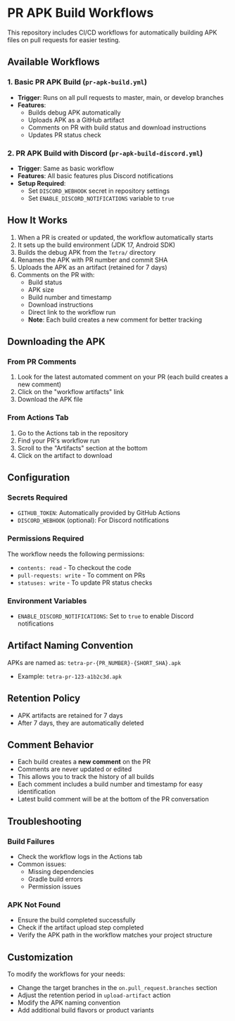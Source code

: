 # PR APK Build Workflows

This repository includes CI/CD workflows for automatically building APK files on pull requests for easier testing.

## Available Workflows

### 1. Basic PR APK Build (`pr-apk-build.yml`)
- **Trigger**: Runs on all pull requests to master, main, or develop branches
- **Features**:
  - Builds debug APK automatically
  - Uploads APK as a GitHub artifact
  - Comments on PR with build status and download instructions
  - Updates PR status check

### 2. PR APK Build with Discord (`pr-apk-build-discord.yml`)
- **Trigger**: Same as basic workflow
- **Features**: All basic features plus Discord notifications
- **Setup Required**:
  - Set `DISCORD_WEBHOOK` secret in repository settings
  - Set `ENABLE_DISCORD_NOTIFICATIONS` variable to `true`

## How It Works

1. When a PR is created or updated, the workflow automatically starts
2. It sets up the build environment (JDK 17, Android SDK)
3. Builds the debug APK from the `Tetra/` directory
4. Renames the APK with PR number and commit SHA
5. Uploads the APK as an artifact (retained for 7 days)
6. Comments on the PR with:
   - Build status
   - APK size
   - Build number and timestamp
   - Download instructions
   - Direct link to the workflow run
   - **Note**: Each build creates a new comment for better tracking

## Downloading the APK

### From PR Comments
1. Look for the latest automated comment on your PR (each build creates a new comment)
2. Click on the "workflow artifacts" link
3. Download the APK file

### From Actions Tab
1. Go to the Actions tab in the repository
2. Find your PR's workflow run
3. Scroll to the "Artifacts" section at the bottom
4. Click on the artifact to download

## Configuration

### Secrets Required
- `GITHUB_TOKEN`: Automatically provided by GitHub Actions
- `DISCORD_WEBHOOK` (optional): For Discord notifications

### Permissions Required
The workflow needs the following permissions:
- `contents: read` - To checkout the code
- `pull-requests: write` - To comment on PRs
- `statuses: write` - To update PR status checks

### Environment Variables
- `ENABLE_DISCORD_NOTIFICATIONS`: Set to `true` to enable Discord notifications

## Artifact Naming Convention
APKs are named as: `tetra-pr-{PR_NUMBER}-{SHORT_SHA}.apk`
- Example: `tetra-pr-123-a1b2c3d.apk`

## Retention Policy
- APK artifacts are retained for 7 days
- After 7 days, they are automatically deleted

## Comment Behavior
- Each build creates a **new comment** on the PR
- Comments are never updated or edited
- This allows you to track the history of all builds
- Each comment includes a build number and timestamp for easy identification
- Latest build comment will be at the bottom of the PR conversation

## Troubleshooting

### Build Failures
- Check the workflow logs in the Actions tab
- Common issues:
  - Missing dependencies
  - Gradle build errors
  - Permission issues

### APK Not Found
- Ensure the build completed successfully
- Check if the artifact upload step completed
- Verify the APK path in the workflow matches your project structure

## Customization

To modify the workflows for your needs:
- Change the target branches in the `on.pull_request.branches` section
- Adjust the retention period in `upload-artifact` action
- Modify the APK naming convention
- Add additional build flavors or product variants
